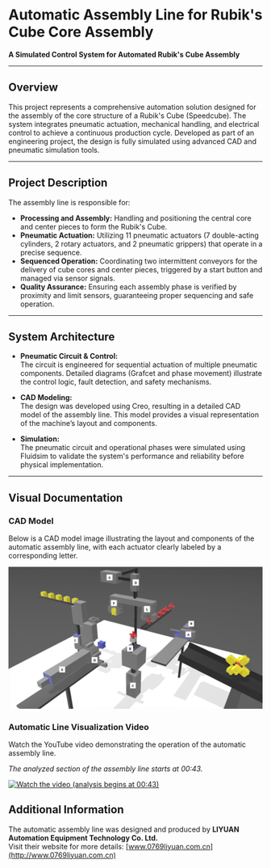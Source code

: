 # Automatic Assembly Line for Rubik's Cube Core Assembly

**A Simulated Control System for Automated Rubik's Cube Assembly**

---

## Overview

This project represents a comprehensive automation solution designed for the assembly of the core structure of a Rubik's Cube (Speedcube). The system integrates pneumatic actuation, mechanical handling, and electrical control to achieve a continuous production cycle. Developed as part of an engineering project, the design is fully simulated using advanced CAD and pneumatic simulation tools.

---

## Project Description

The assembly line is responsible for:
- **Processing and Assembly:** Handling and positioning the central core and center pieces to form the Rubik's Cube.
- **Pneumatic Actuation:** Utilizing 11 pneumatic actuators (7 double-acting cylinders, 2 rotary actuators, and 2 pneumatic grippers) that operate in a precise sequence.
- **Sequenced Operation:** Coordinating two intermittent conveyors for the delivery of cube cores and center pieces, triggered by a start button and managed via sensor signals.
- **Quality Assurance:** Ensuring each assembly phase is verified by proximity and limit sensors, guaranteeing proper sequencing and safe operation.

---

## System Architecture

- **Pneumatic Circuit & Control:**  
  The circuit is engineered for sequential actuation of multiple pneumatic components. Detailed diagrams (Grafcet and phase movement) illustrate the control logic, fault detection, and safety mechanisms.

- **CAD Modeling:**  
  The design was developed using Creo, resulting in a detailed CAD model of the assembly line. This model provides a visual representation of the machine’s layout and components.

- **Simulation:**  
  The pneumatic circuit and operational phases were simulated using Fluidsim to validate the system's performance and reliability before physical implementation.

---

## Visual Documentation

### CAD Model

Below is a CAD model image illustrating the layout and components of the automatic assembly line, with each actuator clearly labeled by a corresponding letter.

![CAD Model](./images/3DModelAssemblyLine.png)

### Automatic Line Visualization Video

Watch the YouTube video demonstrating the operation of the automatic assembly line.

*The analyzed section of the assembly line starts at 00:43.*

[![Watch the video (analysis begins at 00:43)](https://img.youtube.com/vi/QcApQ0M6aBk/maxresdefault.jpg)](https://www.youtube.com/watch?v=QcApQ0M6aBk&t=43s "Watch the video (analysis begins at 00:43)")




## Additional Information

The automatic assembly line was designed and produced by **LIYUAN Automation Equipment Technology Co. Ltd.**  
Visit their website for more details: [www.0769liyuan.com.cn](http://www.0769liyuan.com.cn)


